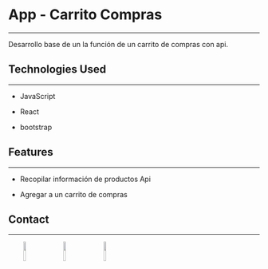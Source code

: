 <h1>App - Carrito Compras</h1>
<hr><p>Desarrollo base de un la función de un carrito de compras con api.</p><h2>Technologies Used</h2>
<hr><ul>
<li>JavaScript</li>
</ul><ul>
<li>React</li>
</ul><ul>
<li>bootstrap</li>
</ul><h2>Features</h2>
<hr><ul>
<li>Recopilar información de productos Api</li>
</ul><ul>
<li>Agregar a un carrito de compras</li>
</ul><h2>Contact</h2>
<hr><p><span style="margin-right: 30px;"></span><a href="https://linkedin.com/in/ejohanhf"><img target="_blank" src="https://cdn.jsdelivr.net/gh/devicons/devicon/icons/linkedin/linkedin-original.svg" style="width: 10%;"></a><span style="margin-right: 30px;"></span><a href="https://github.com/EJohanHF"><img target="_blank" src="https://cdn.jsdelivr.net/gh/devicons/devicon/icons/github/github-original.svg" style="width: 10%;"></a><span style="margin-right: 30px;"></span><a href="https://www.facebook.com/johan12x"><img target="_blank" src="https://cdn.jsdelivr.net/gh/devicons/devicon/icons/facebook/facebook-original.svg" style="width: 10%;"></a></p>
